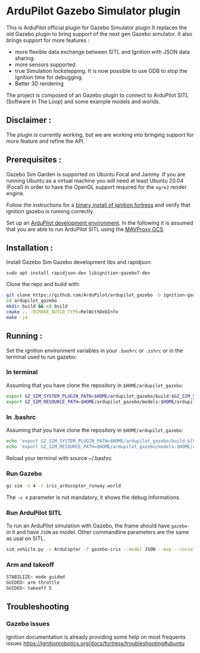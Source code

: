 # ArduPilot Gazebo Simulator plugin
This is ArduPilot official plugin for Gazebo Simulator plugin
It replaces the old Gazebo plugin to bring support of the next gen Gazebo simulator.
It also brings support for more features :
- more flexible data exchange between SITL and Ignition with JSON data sharing.
- more sensors supported.
- true Simulation lockstepping. It is now possible to use GDB to stop the Ignition time for debugging.
- Better 3D rendering

The project is composed of an Gazebo plugin to connect to ArduPilot SITL (Software In The Loop) and some example models and worlds.

## Disclaimer :
The plugin is currently working, but we are working into bringing support for more feature and refine the API.

## Prerequisites :
Gazebo Sim Garden is supported on Ubuntu Focal and Jammy. If you are running Ubuntu as a virtual machine you will need at least Ubuntu 20.04 (Focal) in order to have the OpenGL support required for the `ogre2` render engine.

Follow the instructions for a [binary install of ignition fortress](https://ignitionrobotics.org/docs/garden/install) and verify that ignition gazebo is running correctly.

Set up an [ArduPilot development environment](https://ardupilot.org/dev/index.html). In the following it is assumed that you are able to
run ArduPilot SITL using the [MAVProxy GCS](https://ardupilot.org/mavproxy/index.html).

## Installation :

Install Gazebo Sim Gazebo development libs and rapidjson:
````
sudo apt install rapidjson-dev libignition-gazebo7-dev
````

Clone the repo and build with:
````bash
git clone https://github.com/ArduPilot/ardupilot_gazebo -b ignition-garden
cd ardupilot_gazebo
mkdir build && cd build
cmake .. -DCMAKE_BUILD_TYPE=RelWithDebInfo
make -j4
````

## Running :

Set the ignition environment variables in your `.bashrc` or `.zshrc` or in  the terminal used to run gazebo:

### In terminal
Assuming that you have clone the repository in `$HOME/ardupilot_gazebo`:
```bash
export GZ_SIM_SYSTEM_PLUGIN_PATH=$HOME/ardupilot_gazebo/build:$GZ_SIM_SYSTEM_PLUGIN_PATH
export GZ_SIM_RESOURCE_PATH=$HOME/ardupilot_gazebo/models:$HOME/ardupilot_gazebo/worlds:$GZ_SIM_RESOURCE_PATH
```

### In .bashrc
Assuming that you have clone the repository in `$HOME/ardupilot_gazebo`:
```bash
echo 'export GZ_SIM_SYSTEM_PLUGIN_PATH=$HOME/ardupilot_gazebo/build:${GZ_SIM_SYSTEM_PLUGIN_PATH}' >> ~/.bashrc
echo 'export GZ_SIM_RESOURCE_PATH=$HOME/ardupilot_gazebo/models:$HOME/ardupilot_gazebo/worlds:${GZ_SIM_RESOURCE_PATH}' >> ~/.bashrc
```

Reload your terminal with source ~/.bashrc

### Run Gazebo

```bash
gz sim -v 4 -r iris_arducopter_runway.world
```

The `-v 4` parameter is not mandatory, it shows the debug informations.

### Run ArduPilot SITL
To run an ArduPilot simulation with Gazebo, the frame should have `gazebo-` in it and have `JSON` as model. Other commandline parameters are the same as usal on SITL.
```bash
sim_vehicle.py -v ArduCopter -f gazebo-iris --model JSON --map --console
```

### Arm and takeoff

```bash
STABILIZE> mode guided
GUIDED> arm throttle
GUIDED> takeoff 5
```

## Troubleshooting

### Gazebo issues
Ignition documentation is already providing some help on most frequents issues https://ignitionrobotics.org/docs/fortress/troubleshooting#ubuntu

